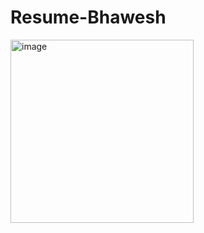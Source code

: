 # Resume-Bhawesh
<img width="293" alt="image" src="https://user-images.githubusercontent.com/105268824/219870347-070e81cd-95b2-46fb-9ec0-2aac56d0c405.png">
